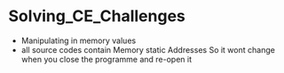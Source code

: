 # Solving_CE_Challenges
*  Manipulating in memory values
*  all  source codes contain Memory static Addresses So it  wont change when you close the programme and re-open it

